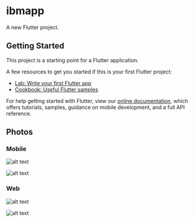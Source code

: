 # ibmapp

A new Flutter project.

## Getting Started

This project is a starting point for a Flutter application.

A few resources to get you started if this is your first Flutter project:

- [Lab: Write your first Flutter app](https://flutter.dev/docs/get-started/codelab)
- [Cookbook: Useful Flutter samples](https://flutter.dev/docs/cookbook)

For help getting started with Flutter, view our
[online documentation](https://flutter.dev/docs), which offers tutorials,
samples, guidance on mobile development, and a full API reference.

## Photos
### Mobile

![alt text](https://i.ibb.co/b5QqjBk/bmi2.jpg) 

![alt text](https://i.ibb.co/fr5M37Y/bmi1.jpg)

### Web 

![alt text](https://i.ibb.co/bgJxpcQ/web1.png)

![alt text](https://i.ibb.co/z2k64tg/web2.png)

